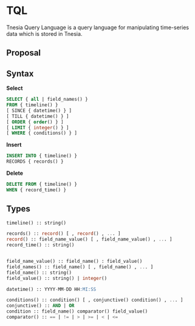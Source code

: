 TQL
======

Tnesia Query Language is a query language for manipulating time-series data which is stored in Tnesia.

Proposal
-----

Syntax
---

**Select**

```sql
SELECT { all | field_names() }
FROM { timeline() }
[ SINCE { datetime() } ]
[ TILL { datetime() } ]
[ ORDER { order() } ]
[ LIMIT { integer() } ]
[ WHERE { conditions() } ]
```

**Insert**

```sql
INSERT INTO { timeline() }
RECORDS { records() }
```

**Delete**

```sql
DELETE FROM { timeline() }
WHEN { record_time() }
```

Types
---

```sql
timeline() :: string()

records() :: record() [ , record() , ... ]
record() :: field_name_value() [ , field_name_value() , ... ]
record_time() :: string()


field_name_value() :: field_name() : field_value()
field_names() :: field_name() [ , field_name() , ... ]
field_name() :: string()
field_value() :: string() | integer()

datetime() :: YYYY-MM-DD HH:MI:SS

conditions() :: condition() [ , conjunctive() condition() , ... ]
conjunctive() :: AND | OR
condition :: field_name() comparator() field_value()
comparator() :: == | != | > | >= | < | <=
```